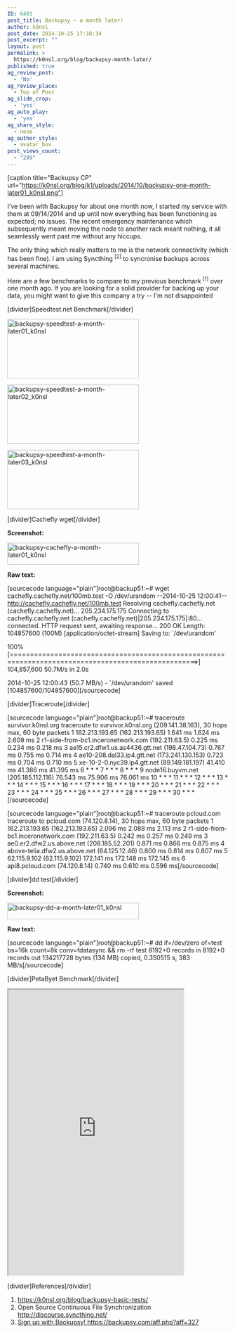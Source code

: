 ```yaml
---
ID: 6401
post_title: Backupsy — a month later!
author: k0nsl
post_date: 2014-10-25 17:38:34
post_excerpt: ""
layout: post
permalink: >
  https://k0nsl.org/blog/backupsy-month-later/
published: true
ag_review_post:
  - 'No'
ag_review_place:
  - Top of Post
ag_slide_crop:
  - 'yes'
ag_auto_play:
  - 'yes'
ag_share_style:
  - none
ag_author_style:
  - avatar_box
post_views_count:
  - "289"
---
```

[caption title="Backupsy CP" url="https://k0nsl.org/blog/k1/uploads/2014/10/backupsy-one-month-later01_k0nsl.png"]

I've been with Backupsy for about one month now, I started my service with them at 09/14/2014 and up until now everything has been functioning as expected; no issues. The recent emergency maintenance which subsequently meant moving the node to another rack meant nothing, it all seamlessly went past me without any hiccups.

The only thing which really matters to me is the network connectivity (which has been fine). I am using Syncthing <sup>[2]</sup> to syncronise backups across several machines.

Here are a few benchmarks to compare to my previous benchmark <sup>[1]</sup> over one month ago. If you are looking for a solid provider for backing up your data, you might want to give this company a try -- I'm not disappointed <img class='wpml_ico' alt='' src='https://k0nsl.org/blog/k1/plugins/wp-monalisa/icons/001_wub.gif' />

[divider]Speedtest.net Benchmark[/divider]

<a href="https://k0nsl.org/blog/k1/uploads/2014/10/backupsy-speedtest-a-month-later01_k0nsl.png"><img src="https://k0nsl.org/blog/k1/uploads/2014/10/backupsy-speedtest-a-month-later01_k0nsl.png" alt="backupsy-speedtest-a-month-later01_k0nsl" width="300" height="135" class="alignnone size-full wp-image-6403" /></a>

<a href="https://k0nsl.org/blog/k1/uploads/2014/10/backupsy-speedtest-a-month-later02_k0nsl.png"><img src="https://k0nsl.org/blog/k1/uploads/2014/10/backupsy-speedtest-a-month-later02_k0nsl.png" alt="backupsy-speedtest-a-month-later02_k0nsl" width="300" height="135" class="alignnone size-medium wp-image-6404" /></a>

<a href="https://k0nsl.org/blog/k1/uploads/2014/10/backupsy-speedtest-a-month-later03_k0nsl.png"><img src="https://k0nsl.org/blog/k1/uploads/2014/10/backupsy-speedtest-a-month-later03_k0nsl.png" alt="backupsy-speedtest-a-month-later03_k0nsl" width="300" height="135" class="alignnone size-medium wp-image-6405" /></a>


[divider]Cachefly wget[/divider]

<strong>Screenshot:</strong>

<a href="https://k0nsl.org/blog/k1/uploads/2014/10/backupsy-cachefly-a-month-later01_k0nsl.png"><img src="https://k0nsl.org/blog/k1/uploads/2014/10/backupsy-cachefly-a-month-later01_k0nsl-300x50.png" alt="backupsy-cachefly-a-month-later01_k0nsl" width="300" height="50" class="alignnone size-medium wp-image-6406" /></a>

<strong>Raw text:</strong>

[sourcecode language="plain"]root@backup51:~# wget cachefly.cachefly.net/100mb.test -O /dev/urandom
--2014-10-25 12:00:41--  http://cachefly.cachefly.net/100mb.test
Resolving cachefly.cachefly.net (cachefly.cachefly.net)... 205.234.175.175
Connecting to cachefly.cachefly.net (cachefly.cachefly.net)|205.234.175.175|:80... connected.
HTTP request sent, awaiting response... 200 OK
Length: 104857600 (100M) [application/octet-stream]
Saving to: `/dev/urandom'

100%[====================================================================================================&gt;] 104,857,600 50.7M/s   in 2.0s

2014-10-25 12:00:43 (50.7 MB/s) - `/dev/urandom' saved [104857600/104857600][/sourcecode]


[divider]Traceroute[/divider]

[sourcecode language="plain"]root@backup51:~# traceroute survivor.k0nsl.org
traceroute to survivor.k0nsl.org (209.141.38.163), 30 hops max, 60 byte packets
 1  162.213.193.65 (162.213.193.65)  1.641 ms  1.624 ms  2.609 ms
 2  r1-side-from-bc1.inceronetwork.com (192.211.63.5)  0.225 ms  0.234 ms  0.218 ms
 3  ae15.cr2.dfw1.us.as4436.gtt.net (198.47.104.73)  0.767 ms  0.755 ms  0.714 ms
 4  ae10-208.dal33.ip4.gtt.net (173.241.130.153)  0.723 ms  0.704 ms  0.710 ms
 5  xe-10-2-0.nyc39.ip4.gtt.net (89.149.181.197)  41.410 ms  41.386 ms  41.395 ms
 6  * * *
 7  * * *
 8  * * *
 9  node16.buyvm.net (205.185.112.116)  76.543 ms  75.906 ms  76.061 ms
10  * * *
11  * * *
12  * * *
13  * * *
14  * * *
15  * * *
16  * * *
17  * * *
18  * * *
19  * * *
20  * * *
21  * * *
22  * * *
23  * * *
24  * * *
25  * * *
26  * * *
27  * * *
28  * * *
29  * * *
30  * * *[/sourcecode]

[sourcecode language="plain"]root@backup51:~# traceroute pcloud.com
traceroute to pcloud.com (74.120.8.14), 30 hops max, 60 byte packets
 1  162.213.193.65 (162.213.193.65)  2.096 ms  2.088 ms  2.113 ms
 2  r1-side-from-bc1.inceronetwork.com (192.211.63.5)  0.242 ms  0.257 ms  0.249 ms
 3  ae0.er2.dfw2.us.above.net (208.185.52.201)  0.871 ms  0.866 ms  0.875 ms
 4  above-telia.dfw2.us.above.net (64.125.12.46)  0.800 ms  0.814 ms  0.807 ms
 5  62.115.9.102 (62.115.9.102)  172.141 ms  172.148 ms  172.145 ms
 6  api8.pcloud.com (74.120.8.14)  0.740 ms  0.610 ms  0.596 ms[/sourcecode]

[divider]dd test[/divider]

<strong>Screenshot:</strong>

<a href="https://k0nsl.org/blog/k1/uploads/2014/10/backupsy-dd-a-month-later01_k0nsl.png"><img src="https://k0nsl.org/blog/k1/uploads/2014/10/backupsy-dd-a-month-later01_k0nsl-300x37.png" alt="backupsy-dd-a-month-later01_k0nsl" width="300" height="37" class="alignnone size-medium wp-image-6407" /></a>

<strong>Raw text:</strong>

[sourcecode language="plain"]root@backup51:~# dd if=/dev/zero of=test bs=16k count=8k conv=fdatasync &amp;&amp; rm -rf test
8192+0 records in
8192+0 records out
134217728 bytes (134 MB) copied, 0.350515 s, 383 MB/s[/sourcecode]

[divider]PetaByet Benchmark[/divider]

<iframe src="https://www.petabyet.com/embed/2014-10-25-22b8f0e536100012f47f50b908833b45/?style=default" width="400" height="650" seamless></iframe>

[divider]References[/divider]
<ol>
	<li><a href="https://k0nsl.org/blog/backupsy-basic-tests/">https://k0nsl.org/blog/backupsy-basic-tests/</a></li>
        <li>Open Source Continuous File Synchronization <a href="http://discourse.syncthing.net/" target="_blank">http://discourse.syncthing.net/</a></li>
        <li><a href="https://backupsy.com/aff.php?aff=327" title="Backupsy" target="_blank">Sign up with Backupsy! https://backupsy.com/aff.php?aff=327</a></li>
</ol>